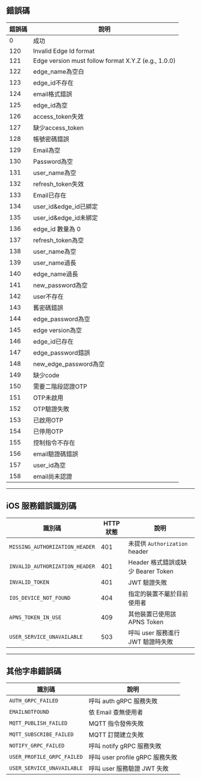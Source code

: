 ## 錯誤碼

| 錯誤碼 | 說明 |
|--------|------|
| 0 | 成功 |
| 120 | Invalid Edge Id format |
| 121 | Edge version must follow format X.Y.Z (e.g., 1.0.0) |
| 122 | edge_name為空白 |
| 123 | edge_id不存在 |
| 124 | email格式錯誤 |
| 125 | edge_id為空 |
| 126 | access_token失效 |
| 127 | 缺少access_token |
| 128 | 帳號密碼錯誤 |
| 129 | Email為空 |
| 130 | Password為空 |
| 131 | user_name為空 |
| 132 | refresh_token失效 |
| 133 | Email已存在 |
| 134 | user_id&edge_id已綁定 |
| 135 | user_id&edge_id未綁定 |
| 136 | edge_id 數量為 0 |
| 137 | refresh_token為空 |
| 138 | user_name為空 |
| 139 | user_name過長 |
| 140 | edge_name過長 |
| 141 | new_password為空 |
| 142 | user不存在 |
| 143 | 舊密碼錯誤 |
| 144 | edge_password為空 |
| 145 | edge version為空 |
| 146 | edge_id已存在 |
| 147 | edge_password錯誤 |
| 148 | new_edge_password為空 |
| 149 | 缺少code |
| 150 | 需要二階段認證OTP |
| 151 | OTP未啟用 |
| 152 | OTP驗證失敗 |
| 153 | 已啟用OTP |
| 154 | 已停用OTP |
| 155 | 控制指令不存在 |
| 156 | email驗證碼錯誤 |
| 157 | user_id為空 |
| 158 | email尚未認證 |

---

## iOS 服務錯誤識別碼

| 識別碼 | HTTP 狀態 | 說明 |
|--------|-----------|------|
| `MISSING_AUTHORIZATION_HEADER` | 401 | 未提供 `Authorization` header |
| `INVALID_AUTHORIZATION_HEADER` | 401 | Header 格式錯誤或缺少 Bearer Token |
| `INVALID_TOKEN` | 401 | JWT 驗證失敗 |
| `IOS_DEVICE_NOT_FOUND` | 404 | 指定的裝置不屬於目前使用者 |
| `APNS_TOKEN_IN_USE` | 409 | 其他裝置已使用該 APNS Token |
| `USER_SERVICE_UNAVAILABLE` | 503 | 呼叫 user 服務進行 JWT 驗證時失敗 |

---

## 其他字串錯誤碼

| 識別碼 | 說明 |
|--------|------|
| `AUTH_GRPC_FAILED` | 呼叫 auth gRPC 服務失敗 |
| `EMAILNOTFOUND` | 依 Email 查無使用者 |
| `MQTT_PUBLISH_FAILED` | MQTT 指令發佈失敗 |
| `MQTT_SUBSCRIBE_FAILED` | MQTT 訂閱建立失敗 |
| `NOTIFY_GRPC_FAILED` | 呼叫 notify gRPC 服務失敗 |
| `USER_PROFILE_GRPC_FAILED` | 呼叫 user profile gRPC 服務失敗 |
| `USER_SERVICE_UNAVAILABLE` | 呼叫 user 服務驗證 JWT 失敗 |

